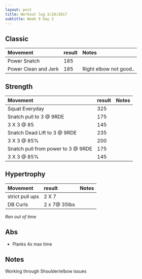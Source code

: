 ```yaml
---
layout: post
title: Workout log 3/28/2017 
subtitle: Week 9 Day 2
---
```


## Classic

| Movement | result | Notes |
| :------ | :--- | :--- |
| Power Snatch | 185 | | 
| Power Clean and Jerk | 185 | Right elbow not good.. | 

## Strength

| Movement | result | Notes |
| :------ |:--- | :--- |
| Squat Everyday | 325 | | 
| Snatch pull to 3 @ 9RDE | 175 | |
| 3 X 3 @ 85 | 145 | |
| Snatch Dead Lift to 3 @ 9RDE | 235 | 
| 3 X 3 @ 85% | 200 | |
| Snatch pull from power to 3 @ 9RDE | 175 | |
| 3 X 3 @ 85% | 145 | |

## Hypertrophy

| Movement | result | Notes |
| :------ |:--- | :--- |
| strict pull ups | 2 X 7 | |
| DB Curls | 2 x 7@  35lbs | |

_Ran out of time_

## Abs
* Planks 4x max time

## Notes
Working through Shoulder/elbow issues